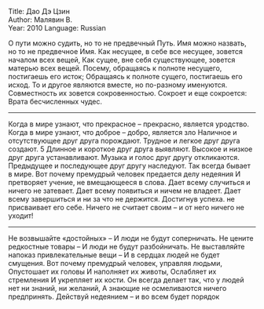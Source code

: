 Title: Дао Дэ Цзин  
Author: Малявин В.  
Year: 2010 
Language: Russian  

О пути можно судить, но то не предвечный Путь.
Имя можно назвать, но то не предвечное Имя.
Как несущее, в себе все несущее, зовется началом всех вещей,
Как сущее, вне себя существующее, зовется матерью всех
вещей.
Посему, обращаясь к полноте несущего, постигаешь его исток;
Обращаясь к полноте сущего, постигаешь его исход.
То и другое являются вместе, но по-разному именуются.
Совместность их зовется сокровенностью.
Cокроет и еще сокроется:
Врата бесчисленных чудес.

---
Когда в мире узнают, что прекрасное – прекрасно,
 является уродство.
Когда в мире узнают, что доброе – добро,
 является зло
Наличное и отсутствующее друг друга порождают.
Трудное и легкое друг друга создают.
5 Длинное и короткое друг друга выявляют.
Высокое и низкое друг друга устанавливают.
Музыка и голос друг другу откликаются.
Предыдущее и последующее друг другу наследуют.
Так всегда бывает в мире.
Вот почему премудрый человек предается делу недеяния
И претворяет учение, не вмещающееся в слова.
Дает всему случиться и ничего не затевает.
Дает всему появиться и ничем не владеет.
Дает всему завершиться и ни за что не держится.
Достигнув успеха. не присваивает его себе.
Ничего не считает своим – и от него ничего не уходит!

---
Не возвышайте «достойных» –
И люди не будут соперничать.
Не цените редкостные товары –
И люди не будут разбойничать.
Не выставляйте напоказ привлекательные вещи –
И в сердцах людей не будет смущения.
Вот почему премудрый человек, управляя людьми,
Опустошает их головы
И наполняет их животы,
Ослабляет их стремления
И укрепляет их кости.
Он всегда делает так, что у людей нет ни знаний, ни желаний,
А знающие не осмеливаются ничего предпринять.
Действуй недеянием – и во всем будет порядок

